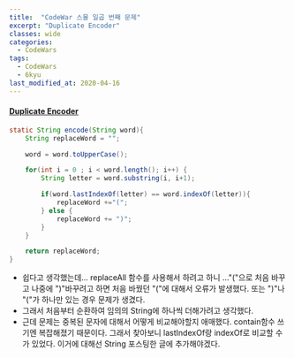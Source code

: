 ```yaml
---
title:  "CodeWar 스물 일곱 번째 문제"
excerpt: "Duplicate Encoder"
classes: wide
categories:
  - CodeWars
tags:
  - CodeWars
  - 6kyu
last_modified_at: 2020-04-16
---
```


#### [Duplicate Encoder](https://www.codewars.com/kata/54b42f9314d9229fd6000d9c)

```java
static String encode(String word){
    String replaceWord = "";

    word = word.toUpperCase();

    for(int i = 0 ; i < word.length(); i++) {
        String letter = word.substring(i, i+1);

        if(word.lastIndexOf(letter) == word.indexOf(letter)){
            replaceWord +="(";
        } else {
            replaceWord += ")";
        }
    }

    return replaceWord;
}
```

* 쉽다고 생각했는데... replaceAll 함수를 사용해서 하려고 하니 ..."("으로 처음 바꾸고 나중에 ")"바꾸려고 하면 처음 바꿨던 "("에 대해서 오류가 발생했다. 또는 ")"나 "("가 하나만 있는 경우 문제가 생겼다.
* 그래서 처음부터 순환하여 임의의 String에 하나씩 더해가려고 생각했다.
* 근데 문제는 중복된 문자에 대해서 어떻게 비교해야할지 애매했다. contain함수 쓰기엔 복잡해졌기 때문이다. 그래서 찾아보니 lastIndexOf랑 indexOf로 비교할 수가 있었다. 이거에 대해선 String 포스팅한 글에 추가해야겠다.